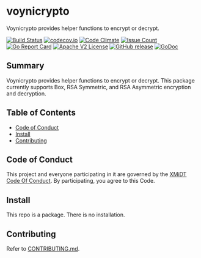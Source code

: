 # voynicrypto

Voynicrypto provides helper functions to encrypt or decrypt.

[![Build Status](https://travis-ci.com/xmidt-org/voynicrypto.svg?branch=main)](https://travis-ci.com/xmidt-org/voynicrypto)
[![codecov.io](http://codecov.io/github/xmidt-org/voynicrypto/coverage.svg?branch=main)](http://codecov.io/github/xmidt-org/voynicrypto?branch=main)
[![Code Climate](https://codeclimate.com/github/xmidt-org/voynicrypto/badges/gpa.svg)](https://codeclimate.com/github/xmidt-org/voynicrypto)
[![Issue Count](https://codeclimate.com/github/xmidt-org/voynicrypto/badges/issue_count.svg)](https://codeclimate.com/github/xmidt-org/voynicrypto)
[![Go Report Card](https://goreportcard.com/badge/github.com/xmidt-org/voynicrypto)](https://goreportcard.com/report/github.com/xmidt-org/voynicrypto)
[![Apache V2 License](http://img.shields.io/badge/license-Apache%20V2-blue.svg)](https://github.com/xmidt-org/voynicrypto/blob/main/LICENSE)
[![GitHub release](https://img.shields.io/github/release/xmidt-org/voynicrypto.svg)](CHANGELOG.md)
[![GoDoc](https://godoc.org/github.com/xmidt-org/voynicrypto?status.svg)](https://godoc.org/github.com/xmidt-org/voynicrypto)

## Summary

Voynicrypto provides helper functions to encrypt or decrypt. This package currently supports Box, RSA Symmetric, and RSA Asymmetric encryption and decryption.

## Table of Contents

- [Code of Conduct](#code-of-conduct)
- [Install](#install)
- [Contributing](#contributing)

## Code of Conduct

This project and everyone participating in it are governed by the [XMiDT Code Of Conduct](https://xmidt.io/code_of_conduct/). 
By participating, you agree to this Code.

## Install
This repo is a package.  There is no installation.

## Contributing
Refer to [CONTRIBUTING.md](CONTRIBUTING.md).

